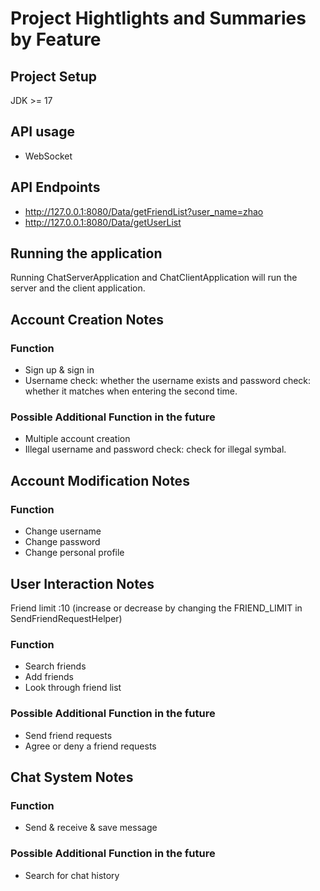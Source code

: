 # Project Hightlights and Summaries by Feature

## Project Setup
JDK >= 17

## API usage
- WebSocket

## API Endpoints

- http://127.0.0.1:8080/Data/getFriendList?user_name=zhao
- http://127.0.0.1:8080/Data/getUserList

## Running the application
Running ChatServerApplication and ChatClientApplication will run the server and the client application.
## Account Creation Notes
### Function
- Sign up & sign in
- Username check: whether the username exists and password check: whether it matches when entering the second time.
### Possible Additional Function in the future
- Multiple account creation
- Illegal username and password check: check for illegal symbal.

## Account Modification Notes
### Function
- Change username
- Change password
- Change personal profile

## User Interaction Notes
Friend limit :10 (increase or decrease by changing the FRIEND_LIMIT in SendFriendRequestHelper)
### Function
- Search friends
- Add friends
- Look through friend list
### Possible Additional Function in the future
- Send friend requests
- Agree or deny a friend requests

## Chat System Notes
### Function 
- Send & receive & save message
### Possible Additional Function in the future
- Search for chat history

